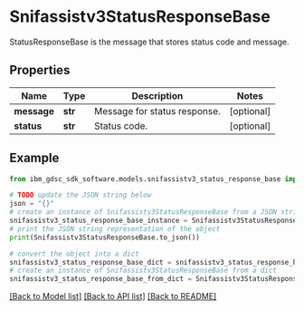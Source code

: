 # Snifassistv3StatusResponseBase

StatusResponseBase is the message that stores status code and message.

## Properties

Name | Type | Description | Notes
------------ | ------------- | ------------- | -------------
**message** | **str** | Message for status response. | [optional] 
**status** | **str** | Status code. | [optional] 

## Example

```python
from ibm_gdsc_sdk_software.models.snifassistv3_status_response_base import Snifassistv3StatusResponseBase

# TODO update the JSON string below
json = "{}"
# create an instance of Snifassistv3StatusResponseBase from a JSON string
snifassistv3_status_response_base_instance = Snifassistv3StatusResponseBase.from_json(json)
# print the JSON string representation of the object
print(Snifassistv3StatusResponseBase.to_json())

# convert the object into a dict
snifassistv3_status_response_base_dict = snifassistv3_status_response_base_instance.to_dict()
# create an instance of Snifassistv3StatusResponseBase from a dict
snifassistv3_status_response_base_from_dict = Snifassistv3StatusResponseBase.from_dict(snifassistv3_status_response_base_dict)
```
[[Back to Model list]](../README.md#documentation-for-models) [[Back to API list]](../README.md#documentation-for-api-endpoints) [[Back to README]](../README.md)



